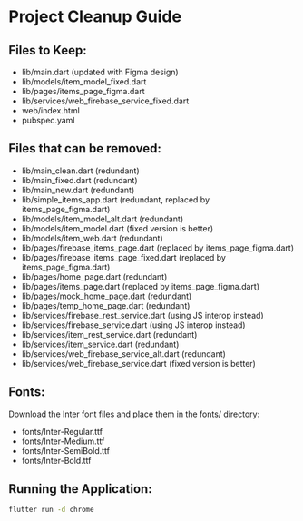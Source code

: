 # Project Cleanup Guide

## Files to Keep:
- lib/main.dart (updated with Figma design)
- lib/models/item_model_fixed.dart
- lib/pages/items_page_figma.dart
- lib/services/web_firebase_service_fixed.dart
- web/index.html
- pubspec.yaml

## Files that can be removed:
- lib/main_clean.dart (redundant)
- lib/main_fixed.dart (redundant)
- lib/main_new.dart (redundant)
- lib/simple_items_app.dart (redundant, replaced by items_page_figma.dart)
- lib/models/item_model_alt.dart (redundant)
- lib/models/item_model.dart (fixed version is better)
- lib/models/item_web.dart (redundant)
- lib/pages/firebase_items_page.dart (replaced by items_page_figma.dart)
- lib/pages/firebase_items_page_fixed.dart (replaced by items_page_figma.dart)
- lib/pages/home_page.dart (redundant)
- lib/pages/items_page.dart (replaced by items_page_figma.dart)
- lib/pages/mock_home_page.dart (redundant)
- lib/pages/temp_home_page.dart (redundant)
- lib/services/firebase_rest_service.dart (using JS interop instead)
- lib/services/firebase_service.dart (using JS interop instead)
- lib/services/item_rest_service.dart (redundant)
- lib/services/item_service.dart (redundant)
- lib/services/web_firebase_service_alt.dart (redundant)
- lib/services/web_firebase_service.dart (fixed version is better)

## Fonts:
Download the Inter font files and place them in the fonts/ directory:
- fonts/Inter-Regular.ttf
- fonts/Inter-Medium.ttf
- fonts/Inter-SemiBold.ttf
- fonts/Inter-Bold.ttf

## Running the Application:
```bash
flutter run -d chrome
```
